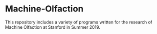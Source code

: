 # Machine-Olfaction
This repository includes a variety of programs written for the research of Machine Olfaction at Stanford in Summer 2019.
